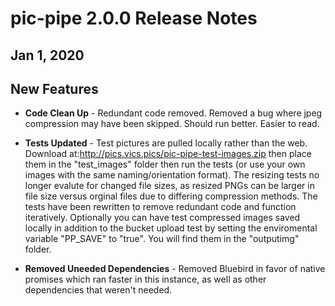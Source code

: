 # pic-pipe 2.0.0 Release Notes
## Jan 1, 2020

## New Features

* **Code Clean Up** - Redundant code removed. Removed a bug where jpeg compression may have been skipped. Should run better. Easier to read.

* **Tests Updated** - Test pictures are pulled locally rather than the web. Download at:http://pics.vics.pics/pic-pipe-test-images.zip then place them in the "test_images" folder then run the tests (or use your own images with the same naming/orientation format). The resizing tests no longer evalute for changed file sizes, as resized PNGs can be larger in file size versus orginal files due to differing compression methods. The tests have been rewritten to remove redundant code and function iteratively. Optionally you can have test compressed images saved locally in addition to the bucket upload test by setting the enviromental variable "PP_SAVE" to "true". You will find them in the "outputimg" folder.

* **Removed Uneeded Dependencies** - Removed Bluebird in favor of native promises which ran faster in this instance, as well as other dependencies that weren't needed.